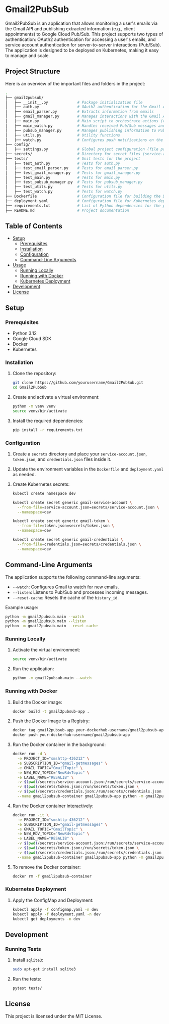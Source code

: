 # Gmail2PubSub

Gmail2PubSub is an application that allows monitoring a user's emails via the Gmail API and publishing extracted information (e.g., client appointments) to Google Cloud Pub/Sub. This project supports two types of authentication: OAuth2 authentication for accessing a user's emails, and service account authentication for server-to-server interactions (Pub/Sub). The application is designed to be deployed on Kubernetes, making it easy to manage and scale.

## Project Structure

Here is an overview of the important files and folders in the project:

```bash
.
├── gmail2pubsub/
│   ├── __init__.py             # Package initialization file
│   ├── auth.py                 # OAuth2 authentication for the Gmail API
│   ├── email_parser.py         # Extracts information from emails
│   ├── gmail_manager.py        # Manages interactions with the Gmail API (labels, messages, etc.)
│   ├── main.py                 # Main script to orchestrate actions (configure watch, listen to Pub/Sub notifications, and publish information)
│   ├── main_watch.py           # Handles received Pub/Sub messages and processes related emails (callback for Pub/Sub events)
│   ├── pubsub_manager.py       # Manages publishing information to Pub/Sub
│   ├── utils.py                # Utility functions
│   ├── watch.py                # Configures push notifications on the Gmail API
├── config/
│   ├── settings.py             # Global project configuration (file paths, constants)
├── secrets/                    # Directory for secret files (service-account.json, token.json, credentials.json)
├── tests/                      # Unit tests for the project
│   ├── test_auth.py            # Tests for auth.py
│   ├── test_email_parser.py    # Tests for email_parser.py
│   ├── test_gmail_manager.py   # Tests for gmail_manager.py
│   ├── test_main.py            # Tests for main.py
│   ├── test_pubsub_manager.py  # Tests for pubsub_manager.py
│   ├── test_utils.py           # Tests for utils.py
│   ├── test_watch.py           # Tests for watch.py
├── Dockerfile                  # Configuration file for building the Docker image
├── deployment.yaml             # Configuration file for Kubernetes deployment
├── requirements.txt            # List of Python dependencies for the project
├── README.md                   # Project documentation
```

## Table of Contents

- [Setup](#setup)
  - [Prerequisites](#prerequisites)
  - [Installation](#installation)
  - [Configuration](#configuration)
  - [Command-Line Arguments](#command-line-arguments)
- [Usage](#usage)
  - [Running Locally](#running-locally)
  - [Running with Docker](#running-with-docker)
  - [Kubernetes Deployment](#kubernetes-deployment)
- [Development](#development)
- [License](#license)

## Setup

### Prerequisites

- Python 3.12
- Google Cloud SDK
- Docker
- Kubernetes

### Installation

1. Clone the repository:
    ```sh
    git clone https://github.com/yourusername/Gmail2PubSub.git
    cd Gmail2PubSub
    ```

2. Create and activate a virtual environment:
    ```sh
    python -m venv venv
    source venv/bin/activate
    ```

3. Install the required dependencies:
    ```sh
    pip install -r requirements.txt
    ```

### Configuration

1. Create a `secrets` directory and place your `service-account.json`, `token.json`, and `credentials.json` files inside it.

2. Update the environment variables in the `Dockerfile` and `deployment.yaml` as needed.

3. Create Kubernetes secrets:
    ```sh
    kubectl create namespace dev

    kubectl create secret generic gmail-service-account \
      --from-file=service-account.json=secrets/service-account.json \
      --namespace=dev

    kubectl create secret generic gmail-token \
      --from-file=token.json=secrets/token.json \
      --namespace=dev

    kubectl create secret generic gmail-credentials \
      --from-file=credentials.json=secrets/credentials.json \
      --namespace=dev
    ```

## Command-Line Arguments

The application supports the following command-line arguments:

- `--watch`: Configures Gmail to watch for new emails.
- `--listen`: Listens to Pub/Sub and processes incoming messages.
- `--reset-cache`: Resets the cache of the `history_id`.

Example usage:
```sh
python -m gmail2pubsub.main --watch
python -m gmail2pubsub.main --listen
python -m gmail2pubsub.main --reset-cache
```

### Running Locally

1. Activate the virtual environment:
    ```sh
    source venv/bin/activate
    ```

2. Run the application:
    ```sh
    python -m gmail2pubsub.main --watch
    ```

### Running with Docker

1. Build the Docker image:
    ```sh
    docker build -t gmail2pubsub-app .
    ```
1. Push the Docker Image to a Registry:
    ```sh
    docker tag gmail2pubsub-app your-dockerhub-username/gmail2pubsub-app
    docker push your-dockerhub-username/gmail2pubsub-app
    ```  

2. Run the Docker container in the background:
    ```sh
    docker run -d \
      -e PROJECT_ID="smshttp-436212" \
      -e SUBSCRIPTION_ID="gmail-getmessages" \
      -e GMAIL_TOPIC="GmailTopic" \
      -e NEW_RDV_TOPIC="NewRdvTopic" \
      -e LABEL_NAME="RESALIB" \
      -v $(pwd)/secrets/service-account.json:/run/secrets/service-account.json \
      -v $(pwd)/secrets/token.json:/run/secrets/token.json \
      -v $(pwd)/secrets/credentials.json:/run/secrets/credentials.json \
      --name gmail2pubsub-container gmail2pubsub-app python -m gmail2pubsub.main --listen
    ```

3. Run the Docker container interactively:
    ```sh
    docker run -it \
      -e PROJECT_ID="smshttp-436212" \
      -e SUBSCRIPTION_ID="gmail-getmessages" \
      -e GMAIL_TOPIC="GmailTopic" \
      -e NEW_RDV_TOPIC="NewRdvTopic" \
      -e LABEL_NAME="RESALIB" \
      -v $(pwd)/secrets/service-account.json:/run/secrets/service-account.json \
      -v $(pwd)/secrets/token.json:/run/secrets/token.json \
      -v $(pwd)/secrets/credentials.json:/run/secrets/credentials.json \
      --name gmail2pubsub-container gmail2pubsub-app python -m gmail2pubsub.main --listen
    ```

4. To remove the Docker container:
    ```sh
    docker rm -f gmail2pubsub-container
    ```

### Kubernetes Deployment

1. Apply the ConfigMap and Deployment:
    ```sh
    kubectl apply -f configmap.yaml -n dev
    kubectl apply -f deployment.yaml -n dev
    kubectl get deployments -n dev
    ```

## Development

### Running Tests

1. Install `sqlite3`:
    ```sh
    sudo apt-get install sqlite3
    ```

2. Run the tests:
    ```sh
    pytest tests/
    ```

## License

This project is licensed under the MIT License.